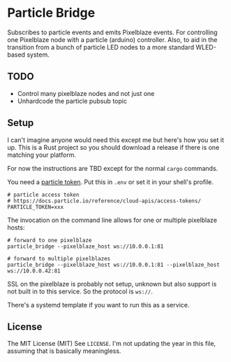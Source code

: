 # Particle Bridge

Subscribes to particle events and emits Pixelblaze events.  For controlling one Pixelblaze node with a particle (arduino) controller.  Also, to aid in the transition from a bunch of particle LED nodes to a more standard WLED-based system.


## TODO

- Control many pixelblaze nodes and not just one
- Unhardcode the particle pubsub topic


## Setup

I can't imagine anyone would need this except me but here's how you set it up.  This is a Rust project so you should download a release if there is one matching your platform.

For now the instructions are TBD except for the normal `cargo` commands.

You need a [particle token](https://docs.particle.io/reference/cloud-apis/access-tokens/).  Put this in `.env` or set it in your shell's profile.

```
# particle access token
# https://docs.particle.io/reference/cloud-apis/access-tokens/
PARTICLE_TOKEN=xxx
```

The invocation on the command line allows for one or multiple pixelblaze hosts:
```
# forward to one pixelblaze
particle_bridge --pixelblaze_host ws://10.0.0.1:81

# forward to multiple pixelblazes
particle_bridge --pixelblaze_host ws://10.0.0.1:81 --pixelblaze_host ws://10.0.0.42:81
```

SSL on the pixelblaze is probably not setup, unknown but also support is not built in to this service.  So the protocol is `ws://`.

There's a systemd template if you want to run this as a service.


## License

The MIT License (MIT)
See `LICENSE`.  I'm not updating the year in this file, assuming that is basically meaningless.
